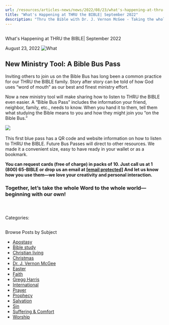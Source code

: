 ```yaml
---
url: /resources/articles-news/news/2022/08/23/what's-happening-at-thru-the-bible-september-2022
title: "What's Happening at THRU the BIBLE| September 2022"
description: "Thru the Bible with Dr. J. Vernon McGee - Taking the whole Word to the whole world"
---
```







## 
 What's Happening at THRU the BIBLE| September 2022


August 23, 2022
![](https://ttb.org/images/default-source/features-and-news/what "What")




## New Ministry Tool: A Bible Bus Pass

Inviting others to join us on the Bible Bus has long been a common practice for our THRU the BIBLE family. Story after story can be told of how God uses “word of mouth” as our best and finest ministry effort.

Now a new ministry tool will make sharing how to listen to THRU the BIBLE even easier. A “Bible Bus Pass” includes the information your friend, neighbor, family, etc., needs to know. When you hand it to them, tell them what studying the Bible means to you and how they might join you “on the Bible Bus.”

![](/images/default-source/features-and-news/bus-pass-at-pastor-conferencef92354c2-4308-4fed-85e4-4adae88e1e1b.jpg?sfvrsn=454d1816_1) 

This first blue pass has a QR code and website information on how to listen to THRU the BIBLE. Future Bus Passes will direct to other resources. We made it a convenient size, easy to have ready in your wallet or as a bookmark.  


**You can request cards (free of charge) in packs of 10. Just call us at 1 (800) 65-BIBLE or drop us an email at [[email protected]](/cdn-cgi/l/email-protection) And let us know how you use them—we love your creativity and personal interaction.** 

### Together, let’s take the whole Word to the whole world—beginning with our own!

 

### 



Categories: 









## 
 Browse Posts by Subject


* [Apostasy](/resources/articles-news/-in-tags/tags/Apostasy)
* [Bible study](/resources/articles-news/-in-tags/tags/Bible-study)
* [Christian living](/resources/articles-news/-in-tags/tags/Christian-living)
* [Christmas](/resources/articles-news/-in-tags/tags/Christmas)
* [Dr. J. Vernon McGee](/resources/articles-news/-in-tags/tags/Dr-J-Vernon-McGee)
* [Easter](/resources/articles-news/-in-tags/tags/easter)
* [Faith](/resources/articles-news/-in-tags/tags/Faith)
* [Gregg Harris](/resources/articles-news/-in-tags/tags/Gregg-Harris)
* [International](/resources/articles-news/-in-tags/tags/International)
* [Prayer](/resources/articles-news/-in-tags/tags/prayer)
* [Prophecy](/resources/articles-news/-in-tags/tags/Prophecy)
* [Salvation](/resources/articles-news/-in-tags/tags/Salvation)
* [Sin](/resources/articles-news/-in-tags/tags/sin)
* [Suffering & Comfort](/resources/articles-news/-in-tags/tags/Suffering-Comfort)
* [Worship](/resources/articles-news/-in-tags/tags/worship)






